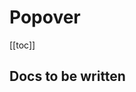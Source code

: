 # Popover

<ClientOnly>
  <Teleport to=".bd-toc">

[[toc]]

  </Teleport>
</ClientOnly>

## Docs to be written

<ComponentReference :data="data" />

<script setup lang="ts">
import {data} from '../../data/components/popover.data'
import ComponentReference from '../../components/ComponentReference.vue'
</script>
